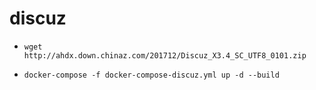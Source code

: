 # discuz

- ```
  wget  http://ahdx.down.chinaz.com/201712/Discuz_X3.4_SC_UTF8_0101.zip
  ```

- ```
  docker-compose -f docker-compose-discuz.yml up -d --build
  ```

  